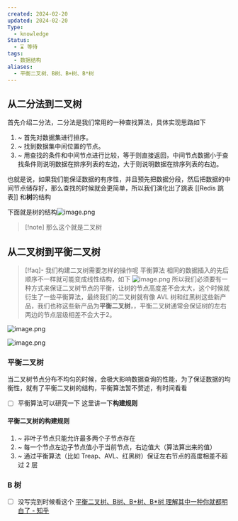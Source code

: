 ```yaml
---
created: 2024-02-20
updated: 2024-02-20
Type:
  - knowledge
Status:
  - ⌛️ 等待
tags:
  - 数据结构
aliases:
  - 平衡二叉树、B树、B+树、B*树
---
```

## 从二分法到二叉树
首先介绍二分法，二分法是我们常用的一种查找算法，具体实现思路如下
1. ~ 首先对数据集进行排序。
2. ~ 找到数据集中间位置的节点。
3. ~ 用查找的条件和中间节点进行比较，等于则直接返回，中间节点数据小于查找条件则说明数据在排序列表的左边，大于则说明数据在排序列表的右边。

也就是说，如果我们能保证数据的有序性，并且预先把数据分段，然后把数据的中间节点储存好，那么查找的时候就会更简单，所以我们演化出了跳表  [[Redis 跳表]] 和**树**的结构

下面就是树的结构![image.png](https://obsidian-pic-1317906728.cos.ap-nanjing.myqcloud.com/obsidian/20240220233103.png)
>[!note] 那么这个就是二叉树

## 从二叉树到平衡二叉树
>[!faq]- 我们构建二叉树需要怎样的操作呢
>平衡算法
>相同的数据插入的先后顺序不一样就可能变成线性结构，如下 ![image.png](https://obsidian-pic-1317906728.cos.ap-nanjing.myqcloud.com/obsidian/20240220233502.png) 所以我们必须要有一种方式来保证二叉树节点的平衡，让树的节点高度差不会太大，这个时候就衍生了一些平衡算法，最终我们的二叉树就有像 AVL 树和红黑树这些新产品，我们也称这些新产品为**平衡二叉树**，，平衡二叉树通常会保证树的左右两边的节点层级相差不会大于2。


![image.png](https://obsidian-pic-1317906728.cos.ap-nanjing.myqcloud.com/obsidian/20240220234020.png)


![image.png](https://obsidian-pic-1317906728.cos.ap-nanjing.myqcloud.com/obsidian/20240220234031.png)


### 平衡二叉树
当二叉树节点分布不均匀的时候，会极大影响数据查询的性能，为了保证数据的均衡性，就有了平衡二叉树的结构，平衡算法暂不赘述，有时间看看
- [ ]  平衡算法可以研究一下
这里讲一下**构建规则**
#### 平衡二叉树的构建规则
1. ~ 非叶子节点只能允许最多两个子节点存在
2. ~ 每一个节点左边子节点值小于当前节点，右边值大（算法算出来的值）
3. ~ 通过平衡算法（比如 Treap、AVL、红黑树）保证左右节点的高度相差不超过 2 层

### B 树
- [ ]  没写完到时候看这个 [平衡二叉树、B树、B+树、B\*树 理解其中一种你就都明白了 - 知乎](https://zhuanlan.zhihu.com/p/27700617)